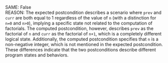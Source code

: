 SAME: False  
REASON: The expected postcondition describes a scenario where `prev` and `curr` are both equal to 1 regardless of the value of `n` (with a distinction for `n=0` and `n>0`), implying a specific state not related to the computation of factorials. The computed postcondition, however, describes `prev` as the factorial of `n` and `curr` as the factorial of `n+1`, which is a completely different logical state. Additionally, the computed postcondition specifies that `n` is a non-negative integer, which is not mentioned in the expected postcondition. These differences indicate that the two postconditions describe different program states and behaviors.